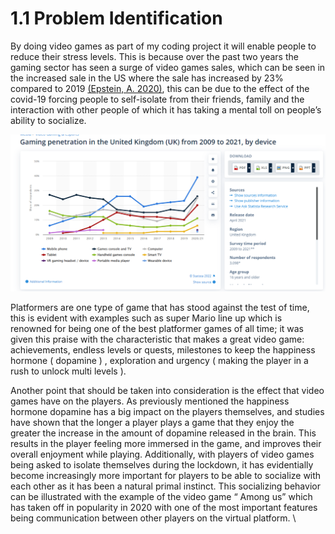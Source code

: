# 1.1 Problem Identification

By doing video games as part of my coding project it will enable people to reduce their stress levels. This is because over the past two years the gaming sector has seen a surge of video games sales, which can be seen in the increased sale in the US where the sale has increased by 23% compared to 2019 [(Epstein, A. 2020)](../reference-page.md), this can be due to the effect of the covid-19 forcing people to self-isolate from their friends, family and the interaction with other people of which it has taking a mental toll on people’s ability to socialize.

![this is image shows the increase in gaming penetration in the uk market this a piece of supporting evidence to my claim that people in the uk found new ways to entertainment  them self thought playing gaming in which this is image display the increase the game playing from 2019- 2021 I](../.gitbook/assets/image.png)



Platformers are one type of game that has stood against the test of  time, this is evident with examples such as super Mario line up which  is renowned for being one of the best platformer games of all time; it was given this praise with the characteristic that makes a great video game: achievements, endless levels or quests, milestones to keep the happiness hormone ( dopamine ) , exploration and urgency ( making the player in a rush to unlock multi levels ).&#x20;

&#x20;

Another point that should be taken into consideration is the effect that video games have on the players. As previously mentioned the happiness hormone dopamine has a big impact on the players themselves, and studies have shown that the longer a player plays a game that they enjoy the greater the increase in the amount of dopamine released in the brain. This results in the player feeling more immersed in the game, and improves their overall enjoyment while playing. Additionally, with players of video games being asked to isolate themselves during the lockdown, it has evidentially become increasingly more important for players to be able to socialize with each other as it has been a natural primal instinct. This socializing behavior can be illustrated with the example of the video game “ Among us” which has taken off in popularity in 2020 with one of the most important features being communication between other players on the virtual platform. \
